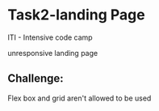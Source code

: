 # Task2-landing Page
 ITI - Intensive code camp

unresponsive landing page
## Challenge:
  Flex box and grid aren't allowed to be used
